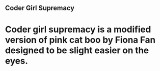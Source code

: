 ## Coder Girl Supremacy
# Coder girl supremacy is a modified version of pink cat boo by Fiona Fan designed to be slight easier on the eyes.
